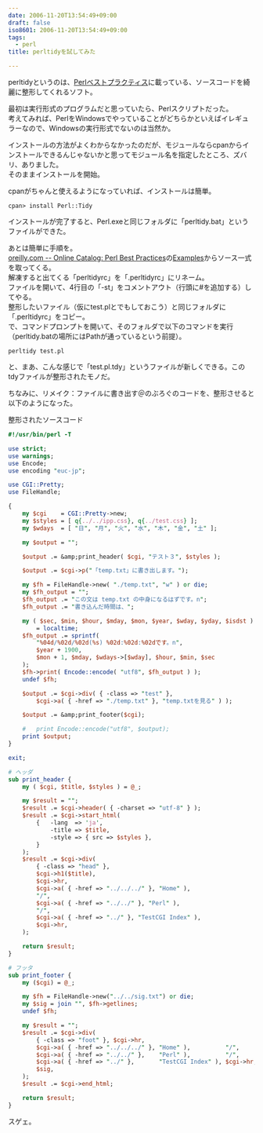 ```yaml
---
date: 2006-11-20T13:54:49+09:00
draft: false
iso8601: 2006-11-20T13:54:49+09:00
tags:
  - perl
title: perltidyを試してみた

---
```


perltidyというのは、[Perlベストプラクティス](http://www.amazon.co.jp/exec/obidos/ASIN/4873113008/nqounet-22/ref=nosim/)に載っている、ソースコードを綺麗に整形してくれるソフト。

最初は実行形式のプログラムだと思っていたら、Perlスクリプトだった。  
考えてみれば、PerlをWindowsでやっていることがどちらかといえばイレギュラーなので、Windowsの実行形式でないのは当然か。

インストールの方法がよくわからなかったのだが、モジュールならcpanからインストールできるんじゃないかと思ってモジュール名を指定したところ、ズバリ、ありました。  
そのままインストールを開始。

cpanがちゃんと使えるようになっていれば、インストールは簡単。

```text
cpan> install Perl::Tidy
```

インストールが完了すると、Perl.exeと同じフォルダに「perltidy.bat」というファイルができた。

あとは簡単に手順を。  
[oreilly.com -- Online Catalog: Perl Best Practices](http://shop.oreilly.com/product/9780596001735.do)の[Examples](http://examples.oreilly.com/9780596001735/)からソース一式を取ってくる。  
解凍すると出てくる「perltidyrc」を「.perltidyrc」にリネーム。  
ファイルを開いて、4行目の「-st」をコメントアウト（行頭に#を追加する）してやる。  
整形したいファイル（仮にtest.plとでもしておこう）と同じフォルダに「.perltidyrc」をコピー。  
で、コマンドプロンプトを開いて、そのフォルダで以下のコマンドを実行（perltidy.batの場所にはPathが通っているという前提）。

```text
perltidy test.pl
```

と、まあ、こんな感じで「test.pl.tdy」というファイルが新しくできる。このtdyファイルが整形されたモノだ。

ちなみに、リメイク：ファイルに書き出す＠のぶろぐのコードを、整形させると以下のようになった。

整形されたソースコード

```perl
#!/usr/bin/perl -T

use strict;
use warnings;
use Encode;
use encoding "euc-jp";

use CGI::Pretty;
use FileHandle;

{
    my $cgi    = CGI::Pretty->new;
    my $styles = [ q{../../ipp.css}, q{../test.css} ];
    my $wdays  = [ "日", "月", "火", "水", "木", "金", "土" ];

    my $output = "";

    $output .= &amp;print_header( $cgi, "テスト３", $styles );

    $output .= $cgi->p("「temp.txt」に書き出します。");

    my $fh = FileHandle->new( "./temp.txt", "w" ) or die;
    my $fh_output = "";
    $fh_output .= "この文は temp.txt の中身になるはずです。n";
    $fh_output .= "書き込んだ時間は、";

    my ( $sec, $min, $hour, $mday, $mon, $year, $wday, $yday, $isdst )
        = localtime;
    $fh_output .= sprintf(
        "%04d/%02d/%02d(%s) %02d:%02d:%02dです。n",
        $year + 1900,
        $mon + 1, $mday, $wdays->[$wday], $hour, $min, $sec
    );
    $fh->print( Encode::encode( "utf8", $fh_output ) );
    undef $fh;

    $output .= $cgi->div( { -class => "test" },
        $cgi->a( { -href => "./temp.txt" }, "temp.txtを見る" ) );

    $output .= &amp;print_footer($cgi);

    #   print Encode::encode("utf8", $output);
    print $output;
}

exit;

# ヘッダ
sub print_header {
    my ( $cgi, $title, $styles ) = @_;

    my $result = "";
    $result .= $cgi->header( { -charset => "utf-8" } );
    $result .= $cgi->start_html(
        {   -lang  => 'ja',
            -title => $title,
            -style => { src => $styles },
        }
    );
    $result .= $cgi->div(
        { -class => "head" },
        $cgi->h1($title),
        $cgi->hr,
        $cgi->a( { -href => "../../../" }, "Home" ),
        "/",
        $cgi->a( { -href => "../../" }, "Perl" ),
        "/",
        $cgi->a( { -href => "../" }, "TestCGI Index" ),
        $cgi->hr,
    );

    return $result;
}

# フッタ
sub print_footer {
    my ($cgi) = @_;

    my $fh = FileHandle->new("../../sig.txt") or die;
    my $sig = join "", $fh->getlines;
    undef $fh;

    my $result = "";
    $result .= $cgi->div(
        { -class => "foot" }, $cgi->hr,
        $cgi->a( { -href => "../../../" }, "Home" ),          "/",
        $cgi->a( { -href => "../../" },    "Perl" ),          "/",
        $cgi->a( { -href => "../" },       "TestCGI Index" ), $cgi->hr,
        $sig,
    );
    $result .= $cgi->end_html;

    return $result;
}
```

スゲェ。
